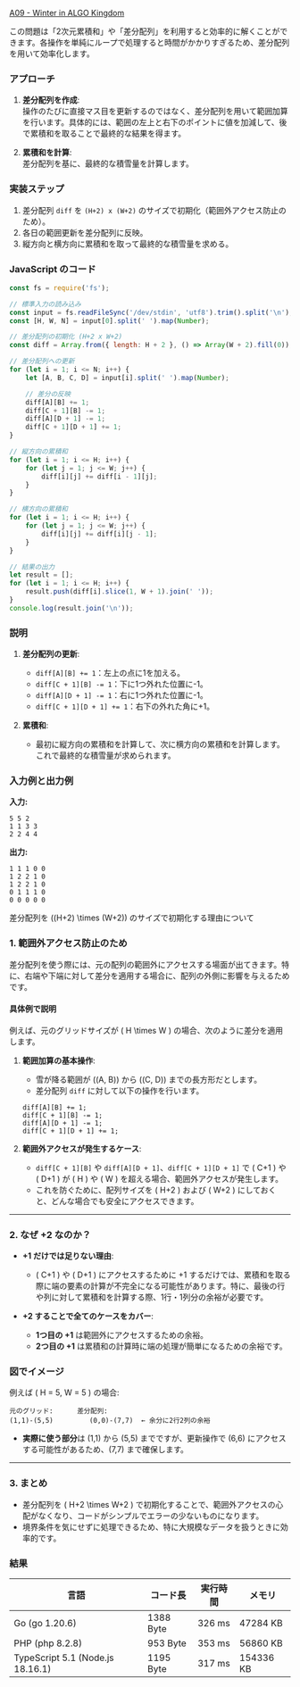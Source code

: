[A09 - Winter in ALGO Kingdom](https://atcoder.jp/contests/tessoku-book/tasks/tessoku_book_i)

この問題は「2次元累積和」や「差分配列」を利用すると効率的に解くことができます。各操作を単純にループで処理すると時間がかかりすぎるため、差分配列を用いて効率化します。

### アプローチ

1. **差分配列を作成**:  
   操作のたびに直接マス目を更新するのではなく、差分配列を用いて範囲加算を行います。具体的には、範囲の左上と右下のポイントに値を加減して、後で累積和を取ることで最終的な結果を得ます。

2. **累積和を計算**:  
   差分配列を基に、最終的な積雪量を計算します。

### 実装ステップ

1. 差分配列 `diff` を `(H+2) x (W+2)` のサイズで初期化（範囲外アクセス防止のため）。
2. 各日の範囲更新を差分配列に反映。
3. 縦方向と横方向に累積和を取って最終的な積雪量を求める。

### JavaScript のコード

```javascript
const fs = require('fs');

// 標準入力の読み込み
const input = fs.readFileSync('/dev/stdin', 'utf8').trim().split('\n');
const [H, W, N] = input[0].split(' ').map(Number);

// 差分配列の初期化 (H+2 x W+2)
const diff = Array.from({ length: H + 2 }, () => Array(W + 2).fill(0));

// 差分配列への更新
for (let i = 1; i <= N; i++) {
    let [A, B, C, D] = input[i].split(' ').map(Number);

    // 差分の反映
    diff[A][B] += 1;
    diff[C + 1][B] -= 1;
    diff[A][D + 1] -= 1;
    diff[C + 1][D + 1] += 1;
}

// 縦方向の累積和
for (let i = 1; i <= H; i++) {
    for (let j = 1; j <= W; j++) {
        diff[i][j] += diff[i - 1][j];
    }
}

// 横方向の累積和
for (let i = 1; i <= H; i++) {
    for (let j = 1; j <= W; j++) {
        diff[i][j] += diff[i][j - 1];
    }
}

// 結果の出力
let result = [];
for (let i = 1; i <= H; i++) {
    result.push(diff[i].slice(1, W + 1).join(' '));
}
console.log(result.join('\n'));
```

### 説明

1. **差分配列の更新**:
    - `diff[A][B] += 1`：左上の点に1を加える。
    - `diff[C + 1][B] -= 1`：下に1つ外れた位置に-1。
    - `diff[A][D + 1] -= 1`：右に1つ外れた位置に-1。
    - `diff[C + 1][D + 1] += 1`：右下の外れた角に+1。

2. **累積和**:
    - 最初に縦方向の累積和を計算して、次に横方向の累積和を計算します。これで最終的な積雪量が求められます。

### 入力例と出力例

**入力:**

```
5 5 2
1 1 3 3
2 2 4 4
```

**出力:**

```
1 1 1 0 0
1 2 2 1 0
1 2 2 1 0
0 1 1 1 0
0 0 0 0 0
```

差分配列を \((H+2) \times (W+2)\) のサイズで初期化する理由について

### 1. **範囲外アクセス防止のため**

差分配列を使う際には、元の配列の範囲外にアクセスする場面が出てきます。特に、右端や下端に対して差分を適用する場合に、配列の外側に影響を与えるためです。

#### 具体例で説明

例えば、元のグリッドサイズが \( H \times W \) の場合、次のように差分を適用します。

1. **範囲加算の基本操作**:
    - 雪が降る範囲が \((A, B)\) から \((C, D)\) までの長方形だとします。
    - 差分配列 `diff` に対して以下の操作を行います。

    ```
    diff[A][B] += 1;
    diff[C + 1][B] -= 1;
    diff[A][D + 1] -= 1;
    diff[C + 1][D + 1] += 1;
    ```

2. **範囲外アクセスが発生するケース**:
    - `diff[C + 1][B]` や `diff[A][D + 1]`、`diff[C + 1][D + 1]` で \( C+1 \) や \( D+1 \) が \( H \) や \( W \) を超える場合、範囲外アクセスが発生します。
    - これを防ぐために、配列サイズを \( H+2 \) および \( W+2 \) にしておくと、どんな場合でも安全にアクセスできます。

---

### 2. **なぜ +2 なのか？**

- **+1 だけでは足りない理由**:
    - \( C+1 \) や \( D+1 \) にアクセスするために +1 するだけでは、累積和を取る際に端の要素の計算が不完全になる可能性があります。特に、最後の行や列に対して累積和を計算する際、1行・1列分の余裕が必要です。

- **+2 することで全てのケースをカバー**:
    - **1つ目の +1** は範囲外にアクセスするための余裕。
    - **2つ目の +1** は累積和の計算時に端の処理が簡単になるための余裕です。

### 図でイメージ

例えば \( H = 5, W = 5 \) の場合:

```
元のグリッド:      差分配列:
(1,1)-(5,5)         (0,0)-(7,7)  ← 余分に2行2列の余裕
```

- **実際に使う部分**は (1,1) から (5,5) までですが、更新操作で (6,6) にアクセスする可能性があるため、(7,7) まで確保します。

---

### 3. **まとめ**

- 差分配列を \( H+2 \times W+2 \) で初期化することで、範囲外アクセスの心配がなくなり、コードがシンプルでエラーの少ないものになります。
- 境界条件を気にせずに処理できるため、特に大規模なデータを扱うときに効率的です。

### 結果

| 言語                             | コード長  | 実行時間 | メモリ    |
| -------------------------------- | --------- | -------- | --------- |
| Go (go 1.20.6)                   | 1388 Byte | 326 ms   | 47284 KB  |
| PHP (php 8.2.8)                  | 953 Byte  | 353 ms   | 56860 KB  |
| TypeScript 5.1 (Node.js 18.16.1) | 1195 Byte | 317 ms   | 154336 KB |
